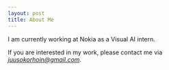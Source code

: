 ```yaml
---
layout: post
title: About Me
---
```

I am currently working at Nokia as a Visual AI intern.

If you are interested in my work, please contact me via *<juusokorhoin@gmail.com>*.

